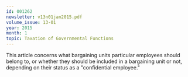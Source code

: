 ```yaml
---
id: 001262
newsletter: v13n01jan2015.pdf
volume_issue: 13-01
year: 2015
month: 1
topic: Taxation of Governmental Functions
---
```


This article concerns what bargaining units particular employees should belong to, or whether they should be included in a bargaining unit or not, depending on their status as a "confidential employee."